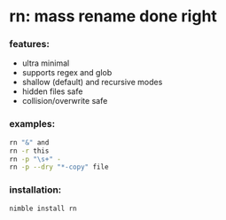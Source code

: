 # rn: mass rename done right


### features:
+ ultra minimal
+ supports regex and glob
+ shallow (default) and recursive modes
+ hidden files safe
+ collision/overwrite safe


### examples:
```bash
rn "&" and
rn -r this
rn -p "\s+" -
rn -p --dry "*-copy" file
```


### installation:
```bash
nimble install rn
```
